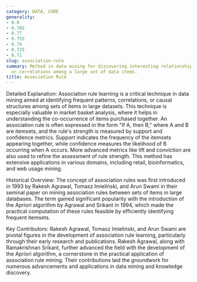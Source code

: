 ```yaml
---
category: DATA, CORE
generality:
- 0.8
- 0.785
- 0.77
- 0.755
- 0.74
- 0.725
- 0.71
slug: association-rule
summary: Method in data mining for discovering interesting relationships, patterns,
  or correlations among a large set of data items.
title: Association Rule
---
```


Detailed Explanation:
Association rule learning is a critical technique in data mining aimed at identifying frequent patterns, correlations, or causal structures among sets of items in large datasets. This technique is especially valuable in market basket analysis, where it helps in understanding the co-occurrence of items purchased together. An association rule is often expressed in the form "If A, then B," where A and B are itemsets, and the rule's strength is measured by support and confidence metrics. Support indicates the frequency of the itemsets appearing together, while confidence measures the likelihood of B occurring when A occurs. More advanced metrics like lift and conviction are also used to refine the assessment of rule strength. This method has extensive applications in various domains, including retail, bioinformatics, and web usage mining.

Historical Overview:
The concept of association rules was first introduced in 1993 by Rakesh Agrawal, Tomasz Imieliński, and Arun Swami in their seminal paper on mining association rules between sets of items in large databases. The term gained significant popularity with the introduction of the Apriori algorithm by Agrawal and Srikant in 1994, which made the practical computation of these rules feasible by efficiently identifying frequent itemsets.

Key Contributors:
Rakesh Agrawal, Tomasz Imieliński, and Arun Swami are pivotal figures in the development of association rule learning, particularly through their early research and publications. Rakesh Agrawal, along with Ramakrishnan Srikant, further advanced the field with the development of the Apriori algorithm, a cornerstone in the practical application of association rule mining. Their contributions laid the groundwork for numerous advancements and applications in data mining and knowledge discovery.